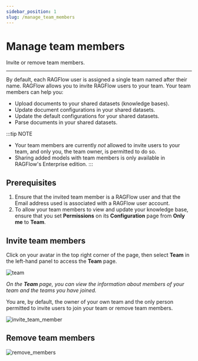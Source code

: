 ```yaml
---
sidebar_position: 1
slug: /manage_team_members
---
```


# Manage team members

Invite or remove team members.

---

By default, each RAGFlow user is assigned a single team named after their name. RAGFlow allows you to invite RAGFlow users to your team. Your team members can help you:

- Upload documents to your shared datasets (knowledge bases).
- Update document configurations in your shared datasets.
- Update the default configurations for your shared datasets.
- Parse documents in your shared datasets.

:::tip NOTE
- Your team members are currently *not* allowed to invite users to your team, and only you, the team owner, is permitted to do so.
- Sharing added models with team members is only available in RAGFlow's Enterprise edition.
:::

## Prerequisites

1. Ensure that the invited team member is a RAGFlow user and that the Email address used is associated with a RAGFlow user account.
2. To allow your team members to view and update your knowledge base, ensure that you set **Permissions** on its **Configuration** page from **Only me** to **Team**.

## Invite team members

Click on your avatar in the top right corner of the page, then select **Team** in the left-hand panel to access the **Team** page.

![team](https://github.com/user-attachments/assets/0eac2503-26bc-4568-b3f2-bcd84069a07a)

_On the **Team** page, you can view the information about members of your team and the teams you have joined._

You are, by default, the owner of your own team and the only person permitted to invite users to join your team or remove team members.

![invite_team_member](https://github.com/user-attachments/assets/d85b55c3-7e86-4f04-a414-ca18a9ee8963)

## Remove team members

![remove_members](https://github.com/user-attachments/assets/5c1a6ab5-8862-47a0-ad09-77fe88866508)